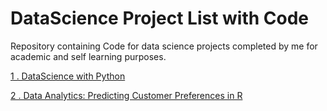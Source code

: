 # DataScience Project List with Code 
Repository containing Code for data science projects completed by me for academic and self learning purposes. 

[1 . DataScience with Python](https://github.com/lavanyat15/DataScience-Code/tree/main/(C2)DataScience%20with%20Python%20)

[2 . Data Analytics: Predicting Customer Preferences in R ](https://github.com/lavanyat15/DataScience-Code/tree/main/(C3)Predicting%20customer%20Pref%20in%20R)

